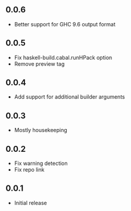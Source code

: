 ## 0.0.6

-   Better support for GHC 9.6 output format

## 0.0.5

- Fix haskell-build.cabal.runHPack option
- Remove preview tag

## 0.0.4

- Add support for additional builder arguments

## 0.0.3

- Mostly housekeeping

## 0.0.2

- Fix warning detection
- Fix repo link

## 0.0.1

- Initial release
